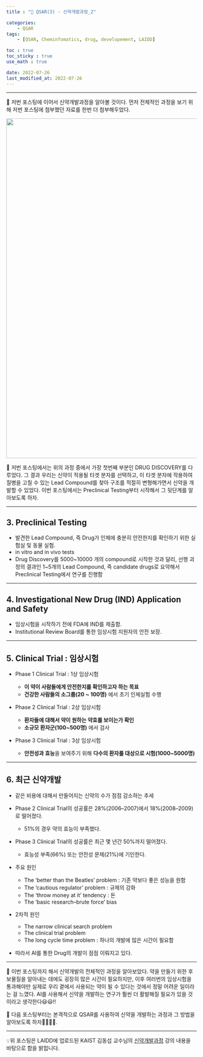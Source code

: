```yaml
---
title : "💊 QSAR(3) - 신약개발과정_2"

categories:
    - QSAR
tags:
    - [QSAR, Cheminfomatics, drug, developement, LAIDD]

toc : true
toc_sticky : true 
use_math : true  

date: 2022-07-26
last_modified_at: 2022-07-26 
---  
```

* * *  

💊 저번 포스팅에 이어서 신약개발과정을 알아볼 것이다. 먼저 전체적인 과정을 보기 위해 저번 포스팅에 첨부했던 자료를 한번 더 첨부해두었다.  

<p align="center"><img src="https://user-images.githubusercontent.com/65170165/180735931-de5e6482-85ff-44cf-a4ba-2d4bfa63ae9c.png" width="900" /></p>  

💊 저번 포스팅에서는 위의 과정 중에서 가장 첫번째 부분인 <a>DRUG DISCOVERY</a>를 다루었다. 그 결과 우리는 신약이 적용될 타겟 분자를 선택하고, 이 타겟 분자에 작용하여 질병을 고칠 수 있는 Lead Compound를 찾아 구조를 적절히 변형해가면서 신약을 개발할 수 있었다. 이번 포스팅에서는 Preclinical Testing부터 시작해서 그 뒷단계를 알아보도록 하자.  

* * *

## 3. Preclinical Testing  

- 발견한 Lead Compound, 즉 <a>Drug가 인체에 충분히 안전한지</a>를 확인하기 위한 실험실 및 동물 실험.<br>  
- in vitro and in vivo tests  
- Drug Discovery를 5000~10000 개의 compound로 시작한 것과 달리, 선행 괴정의 결과인 1~5개의 Lead Compound, 즉 candidate drugs로 요약해서 Preclinical Testing에서 연구를 진행함<br>  

* * *

## 4. Investigational New Drug (IND) Application and Safety  

- 임상시험을 시작하기 전에 FDA에 IND를 제출함.  
- Institutional Review Board를 통한 임상시험 지원자의 안전 보장.<br>  

* * *  

## 5. Clinical Trial : 임상시험  

- <a>Phase 1 Clinical Trial</a> : 1상 임상시험<br>  
    - <b>이 약이 사람들에게 안전한지를 확인하고자 하는 목표</b><br>  
    - <b>건강한 사람들의 소그룹(20 ~ 100명)</b> 에서 초기 인체실험 수행<br>  

- <a>Phase 2 Clinical Trial</a> : 2상 임상시험<br>  
    - <b>환자들에 대해서 약이 원하는 약효를 보이는가 확인</b><br>  
    - <b>소규모 환자군(100~500명)</b> 에서 검사<br>  

- <a>Phase 3 Clinical Trial</a> : 3상 임상시험<br>  
    - <b>안전성과 효능</b>을 보여주기 위해 <b>다수의 환자를 대상으로 시험(1000~5000명)</b><br>  

* * *  

## 6. 최근 신약개발  

- 같은 비용에 대해서 만들어지는 신약의 수가 점점 감소하는 추세<br>  

- Phase 2 Clinical Trial의 성공률은 28%(2006–2007)에서 18%(2008–2009)로 떨어졌다.  
    - 51%의 경우 약의 효능이 부족했다.<br>  

- Phase 3 Clinical Trial의 성공률은 최근 몇 년간 50%까지 떨어졌다.  
    - 효능성 부족(66%) 또는 안전성 문제(21%)에 기인한다.<br>  

- <a>주요 원인</a>  
    - The ‘better than the Beatles’ problem : 기존 약보다 좋은 성능을 원함  
    - The ‘cautious regulator’ problem : 규제의 강화  
    - The ‘throw money at it’ tendency : 돈  
    - The ‘basic research–brute force’ bias<br>  


- <a>2차적 원인</a>  
    - The narrow clinical search problem  
    - The clinical trial problem  
    - The long cycle time problem : 하나의 개발에 많은 시간이 필요함<br>  

- 따라서 <a>AI를 통한 Drug의 개발</a>이 점점 이뤄지고 있다.<br>  

* * *  
💊 이번 포스팅까지 해서 신약개발의 전체적인 과정을 알아보았다. 약을 만들기 위한 후보물질을 알아내는 데에도 굉장히 많은 시간이 필요하지만, 이후 여러번의 임상시험을 통과해야만 실제로 우리 곁에서 사용되는 약이 될 수 있다는 것에서 정말 어려운 일이라는 걸 느꼈다. AI를 사용해서 신약을 개발하는 연구가 훨씬 더 활발해질 필요가 있을 것이라고 생각한다😃😃!!  

💊 다음 포스팅부터는 본격적으로 QSAR를 사용하여 신약을 개발하는 과정과 그 방법을 알아보도록 하자🏃‍♂️🏃‍♂️.  

* * *  

💡위 포스팅은 LAIDD에 업로드된 KAIST 김동섭 교수님의 [신약개발과정](https://www.laidd.org/my/lesson/course/89/lecture/224?no=1) 강의 내용을 바탕으로 함을 밝힙니다. 